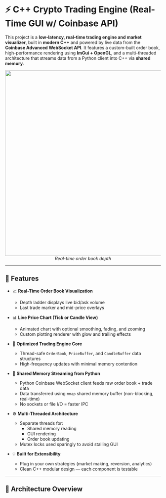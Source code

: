 # ⚡ C++ Crypto Trading Engine (Real-Time GUI w/ Coinbase API)

This project is a **low-latency, real-time trading engine and market visualizer**, built in **modern C++** and powered by live data from the **Coinbase Advanced WebSocket API**. It features a custom-built order book, high-performance rendering using **ImGui + OpenGL**, and a multi-threaded architecture that streams data from a Python client into C++ via **shared memory**.

<p align="center">
  <img src="images/orderbook.png" width="600">
  <br>
  <em>Real-time order book depth</em>
</p>

---

## 🚀 Features

- 📈 **Real-Time Order Book Visualization**
  - Depth ladder displays live bid/ask volume
  - Last trade marker and mid-price overlays

- 📊 **Live Price Chart (Tick or Candle View)**
  - Animated chart with optional smoothing, fading, and zooming
  - Custom plotting renderer with glow and trailing effects

- 🧠 **Optimized Trading Engine Core**
  - Thread-safe `OrderBook`, `PriceBuffer`, and `CandleBuffer` data structures
  - High-frequency updates with minimal memory contention

- 🔁 **Shared Memory Streaming from Python**
  - Python Coinbase WebSocket client feeds raw order book + trade data
  - Data transferred using `mmap` shared memory buffer (non-blocking, real-time)
  - No sockets or file I/O = faster IPC

- ⚙️ **Multi-Threaded Architecture**
  - Separate threads for:
    - Shared memory reading
    - GUI rendering
    - Order book updating
  - Mutex locks used sparingly to avoid stalling GUI

- 💡 **Built for Extensibility**
  - Plug in your own strategies (market making, reversion, analytics)
  - Clean C++ modular design — each component is testable

---

## 📐 Architecture Overview


